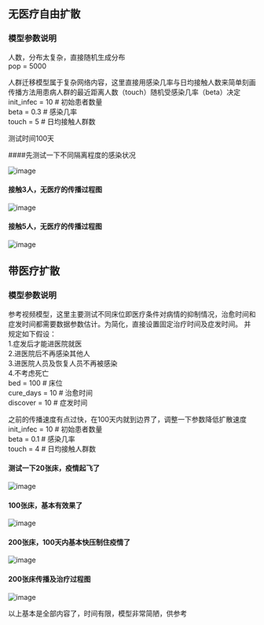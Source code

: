 ## 无医疗自由扩散

### 模型参数说明
人数，分布太复杂，直接随机生成分布<br>
pop = 5000 


人群迁移模型属于复杂网络内容，这里直接用感染几率与日均接触人数来简单刻画<br>
传播方法用患病人群的最近距离人数（touch）随机受感染几率（beta）决定<br> 
init_infec =  10 # 初始患者数量<br>
beta = 0.3   # 感染几率<br>
touch = 5   # 日均接触人群数

测试时间100天

####先测试一下不同隔离程度的感染状况

![image](https://github.com/rayzzy/sir_model/blob/master/pic1.gif) 

#### 接触3人，无医疗的传播过程图
![image](https://github.com/rayzzy/sir_model/blob/master/propa3.gif) 
#### 接触5人，无医疗的传播过程图
![image](https://github.com/rayzzy/sir_model/blob/master/propa.gif) 


## 带医疗扩散

### 模型参数说明
参考视频模型，这里主要测试不同床位即医疗条件对病情的抑制情况，治愈时间和症发时间都需要数据参数估计。为简化，直接设置固定治疗时间及症发时间。
并规定如下假设：<br>
1.症发后才能进医院就医<br>
2.进医院后不再感染其他人<br>
3.进医院人员及恢复人员不再被感染<br>
4.不考虑死亡<br>
bed = 100 # 床位<br>
cure_days = 10 # 治愈时间<br>
discover = 10 # 症发时间<br>

之前的传播速度有点过快，在100天内就到边界了，调整一下参数降低扩散速度<br>
init_infec =  10 # 初始患者数量<br>
beta = 0.1   # 感染几率<br>
touch = 4   # 日均接触人群数

#### 测试一下20张床，疫情起飞了

![image](https://github.com/rayzzy/sir_model/blob/master/cure20.gif) 

#### 100张床，基本有效果了

![image](https://github.com/rayzzy/sir_model/blob/master/cure100.gif) 

#### 200张床，100天内基本快压制住疫情了

![image](https://github.com/rayzzy/sir_model/blob/master/cure200.gif) 

#### 200张床传播及治疗过程图
![image](https://github.com/rayzzy/sir_model/blob/master/cured.gif) 

以上基本是全部内容了，时间有限，模型非常简陋，供参考
